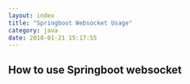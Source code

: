 ```yaml
---
layout: index
title: "Springboot Websocket Usage"
category: java
date: 2018-01-21 15:17:55
---
```


## How to use Springboot websocket